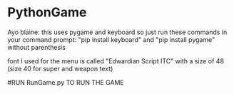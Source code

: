 # PythonGame
 
Ayo blaine: this uses pygame and keyboard so just run these commands in your command prompt:
"pip install keyboard"
and
"pip install pygame"
 without parenthesis

font I used for the menu is called "Edwardian Script ITC" with a size of 48 (size 40 for super and weapon text)

#RUN RunGame.py TO RUN THE GAME
